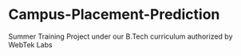 # Campus-Placement-Prediction
Summer Training Project under our B.Tech curriculum authorized by WebTek Labs

